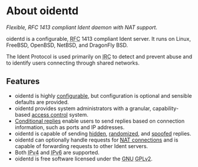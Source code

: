 <!--
Copyright (c)  2018-2020  Janik Rabe

Permission is granted to copy, distribute and/or modify this document
under the terms of the GNU Free Documentation License, Version 1.3
or any later version published by the Free Software Foundation;
with no Invariant Sections, no Front-Cover Texts, and no Back-Cover Texts.
A copy of the license is included in the file 'COPYING.DOC'
-->

# About oidentd

_Flexible, RFC 1413 compliant Ident daemon with NAT support._

oidentd is a configurable, <abbr title="Request for Comments">RFC</abbr> 1413
compliant Ident server.
It runs on Linux, FreeBSD, OpenBSD, NetBSD, and DragonFly BSD.

The Ident Protocol is used primarily on
<abbr title="Internet Relay Chat">IRC</abbr> to detect and prevent abuse and to
identify users connecting through shared networks.

## Features

* oidentd is highly [configurable][configuration], but configuration is
  optional and sensible defaults are provided.
* oidentd provides system administrators with a granular, capability-based
  [access control][acl] system.
* [Conditional replies][conditionals] enable users to send replies based on
  connection information, such as ports and IP addresses.
* oidentd is capable of sending [hidden][cap-hide], [randomized][cap-random],
  and [spoofed][cap-spoof] replies.
* oidentd can optionally handle requests for
  [<abbr title="Network Address Translation">NAT</abbr> connections][nat]
  and is capable of forwarding requests to other Ident servers.
* Both <abbr title="Internet Protocol version 4">IPv4</abbr> and
  <abbr title="Internet Protocol version 6">IPv6</abbr> are supported.
* oidentd is free software licensed under the
  <abbr title="GNU's Not Unix">GNU</abbr>
  <abbr title="General Public License, version 2">GPLv2</abbr>.

[acl]:           getting-started/configuration/index.md#capability-directives
[cap-hide]:      getting-started/capabilities.md#hide
[cap-random]:    getting-started/capabilities.md#random
[cap-spoof]:     getting-started/capabilities.md#spoof
[conditionals]:  getting-started/configuration/index.md#range-specification
[configuration]: getting-started/configuration/index.md
[nat]:           nat/introduction.md
